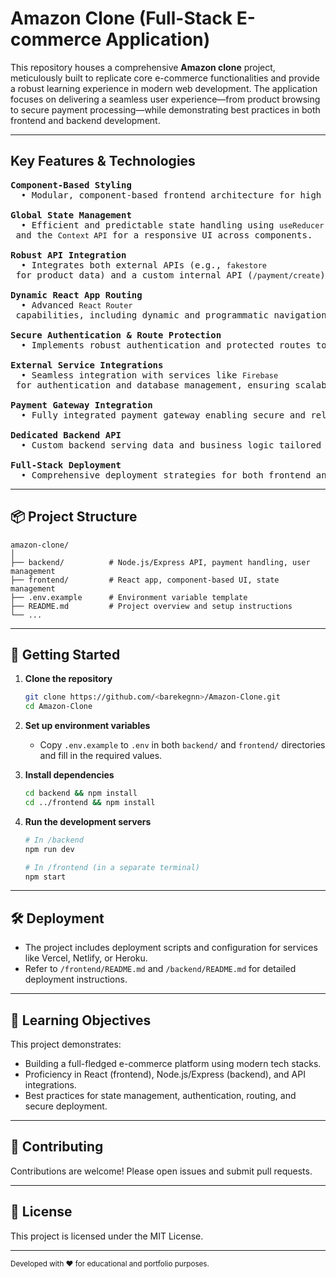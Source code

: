 # Amazon Clone (Full-Stack E-commerce Application)

This repository houses a comprehensive **Amazon clone** project, meticulously built to replicate core e-commerce functionalities and provide a robust learning experience in modern web development. The application focuses on delivering a seamless user experience—from product browsing to secure payment processing—while demonstrating best practices in both frontend and backend development.

---

## Key Features & Technologies

<pre>
<strong>Component-Based Styling</strong>
  • Modular, component-based frontend architecture for high reusability, maintainability, and visual consistency.

<strong>Global State Management</strong>
  • Efficient and predictable state handling using <code>useReducer</code> and the <code>Context API</code> for a responsive UI across components.

<strong>Robust API Integration</strong>
  • Integrates both external APIs (e.g., <code>fakestore</code> for product data) and a custom internal API (<code>/payment/create</code>) for backend operations.

<strong>Dynamic React App Routing</strong>
  • Advanced <code>React Router</code> capabilities, including dynamic and programmatic navigation for a fluid user flow.

<strong>Secure Authentication & Route Protection</strong>
  • Implements robust authentication and protected routes to safeguard user data and restrict access where necessary.

<strong>External Service Integrations</strong>
  • Seamless integration with services like <code>Firebase</code> for authentication and database management, ensuring scalability and reliability.

<strong>Payment Gateway Integration</strong>
  • Fully integrated payment gateway enabling secure and reliable e-commerce transactions.

<strong>Dedicated Backend API</strong>
  • Custom backend serving data and business logic tailored for the React frontend.

<strong>Full-Stack Deployment</strong>
  • Comprehensive deployment strategies for both frontend and backend, demonstrating how to bring a full-stack project live.
</pre>

---

## 📦 Project Structure

```plaintext
amazon-clone/
│
├── backend/          # Node.js/Express API, payment handling, user management
├── frontend/         # React app, component-based UI, state management
├── .env.example      # Environment variable template
├── README.md         # Project overview and setup instructions
└── ...
```

---

## 🚀 Getting Started

1. **Clone the repository**
   ```sh
   git clone https://github.com/<barekegnn>/Amazon-Clone.git
   cd Amazon-Clone
   ```

2. **Set up environment variables**
   - Copy `.env.example` to `.env` in both `backend/` and `frontend/` directories and fill in the required values.

3. **Install dependencies**
   ```sh
   cd backend && npm install
   cd ../frontend && npm install
   ```

4. **Run the development servers**
   ```sh
   # In /backend
   npm run dev

   # In /frontend (in a separate terminal)
   npm start
   ```

---

## 🛠️ Deployment

- The project includes deployment scripts and configuration for services like Vercel, Netlify, or Heroku.
- Refer to `/frontend/README.md` and `/backend/README.md` for detailed deployment instructions.

---

## 🎯 Learning Objectives

This project demonstrates:
- Building a full-fledged e-commerce platform using modern tech stacks.
- Proficiency in React (frontend), Node.js/Express (backend), and API integrations.
- Best practices for state management, authentication, routing, and secure deployment.

---

## 🤝 Contributing

Contributions are welcome! Please open issues and submit pull requests.

---

## 📄 License

This project is licensed under the MIT License.

---

<sub>Developed with ❤️ for educational and portfolio purposes.</sub>
